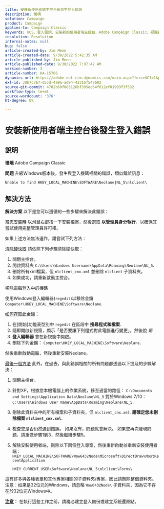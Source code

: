 ```yaml
---
title: 安裝新使用者端主控台後發生登入錯誤
description: 說明
solution: Campaign
product: Campaign
applies-to: Campaign Classic
keywords: KCS、登入錯誤、安裝新的使用者端主控台、Adobe Campaign Classic、疑難排解、清除快取、regedit、登入機碼
resolution: Resolution
internal-notes: null
bug: false
article-created-by: Jim Menn
article-created-date: 9/30/2022 5:42:35 AM
article-published-by: Jim Menn
article-published-date: 9/30/2022 7:07:42 AM
version-number: 3
article-number: KA-15766
dynamics-url: https://adobe-ent.crm.dynamics.com/main.aspx?forceUCI=1&pagetype=entityrecord&etn=knowledgearticle&id=d210f2ad-8240-ed11-9db1-0022480866ad
exl-id: 38b7c767-d55d-4a9a-ad94-42316f547602
source-git-commit: 4702b69f883128bf305ec64f012ef01903f3f582
workflow-type: tm+mt
source-wordcount: '376'
ht-degree: 0%

---
```


# 安裝新使用者端主控台後發生登入錯誤

## 說明


<b>環境</b>
Adobe Campaign Classic

<b>問題</b>
升級Windows版本後，發生與登入機碼相關的錯誤，類似錯誤訊息：


```
Unable to find HKEY_LOCAL_MACHINE\SOFTWARE\Neolane|NL_5\nlclient\
```



## 解決方法


<b>解決方案</b>
以下是您可以遵循的一些步驟來解決此錯誤：

<u>當您安裝時</u>
以滑鼠右鍵按一下安裝檔案，然後選取 <b>以管理員身分執行</b>，以確保其嘗試使用完整管理員許可權。

如果上述方法無法運作，請嘗試下列方法：

<u>清除硬快取</u>
請依照下列步驟清除硬快取：

1. 關閉主控台。
2. 開啟資料夾 `C:\Users\Windows Username\AppData\Roaming\Neolane\NL_5`.
3. 刪除所有xml檔案，但 `nlclient_cnx.xml` 並刪除 `nlclient` 子資料夾。
4. 如果成功，請重新啟動主控台。


<u>移除電腦登入中的機碼</u>

使用Windows登入編輯器(`regedit`)以移除金鑰 `Computer\HKEY_LOCAL_MACHINE\Software\Neolane`.

<u>如何存取此金鑰</u>：

1. 在[開始]功能表型別中 `regedit` 在區段中 <b>搜尋程式和檔案</b>.
2. 隨即開啟新視窗，顯示「是否要讓下列程式對此電腦進行變更」，然後說 *是*.
3. <b>登入編輯器</b> 會在新視窗中開啟。
4. 刪除下列金鑰： `Computer\HKEY_LOCAL_MACHINE\Software\Neolane`.


然後重新啟動電腦，然後重新安裝Neolane。

<u>最後一個方法</u>
此外，在過去，與此錯誤相關的所有問題都透過以下提及的步驟解決：

1. 關閉主控台。
2. 針對XP，根據您本機電腦上的作業系統，移至適當的路徑： `C:\Documents and Settings\Application Data\Neolane\NL_5` 對於Windows 7/10： `C:\Users\Windows User Name\AppData\Roaming\Neolane\NL_5`.
3. 刪除此資料夾中的所有檔案和子資料夾，但 `nlclient_cnx.xml`. <b>請確定您未刪除檔案 `nlclient_cnx.xml`.</b>
4. 檢查您是否仍然遇到錯誤。 如果沒有，問題就會解決。 如果您再次發現問題，請重做步驟1到3，然後繼續步驟5。
5. 解除安裝使用者端，刪除以下兩個登入專案，然後重新啟動並重新安裝使用者端：`HKEY_LOCAL_MACHINE\SOFTWARE\Wow6432Node\Microsoft\DirectDraw\MostRecentApplication`

   `HKEY_CURRENT_USER\Software\Neolane\NL_5\nlclient\Forms\`


這有許多與各種表單和其他專案相關的子資料夾/專案，因此請刪除整個資料夾。
注意：如果是32位元的Windows，請忽略 `Wow6432Node\` 子資料夾，因為它不存在於32位元Windows中。

<u><b>注意</b></u><b>：</b> 在執行這些工作之前，請務必建立登入備份或建立系統還原點。
